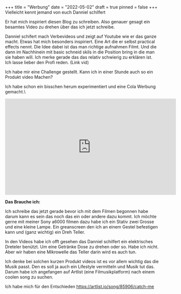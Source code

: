 +++
title = "Werbung"
date = "2022-05-02"
draft = true
pinned = false
+++
Vielleicht kennt jemand von euch Danniel schilfert

Er hat mich inspiriert diesen Blog zu schreiben. Also genauer gesagt ein besamtes Video zu drehen über das ich jetzt schreibe.

Danniel schifert mach Verbevideos und zeigt auf Youtube wie er das ganze macht. Etwas hat mich besonders inspiriert. Eine Art die er selbst practical effects nennt. Die Idee dabei ist das man richtige aufnahmen Filmt. Und die dann im Nachhinein mit basic schneid skils in die Position bring in die man sie haben will. Ich merke gerade das das relativ schwierig zu erklären ist. Ich lasse lieber den Profi reden. (Link vid)

Ich habe mir eine Challenge gestellt. Kann ich in einer Stunde auch so ein Produkt video Machen?

Ich habe schon ein bisschen herum experimentiert und eine Cola Werbung gemacht.\
<iframe width="560" height="315" src="https://www.youtube.com/embed/dAfJNwgeEUA" title="YouTube video player" frameborder="0" allow="accelerometer; autoplay; clipboard-write; encrypted-media; gyroscope; picture-in-picture" allowfullscreen></iframe>

**Das Brauche ich:**

Ich schreibe das jetzt gerade bevor ich mit dem Filmen begonnen habe darum kann es sein das noch das ein oder andere dazu kommt. Ich möchte gerne mit meiner Sony a6000 filmen dazu habe ich ein Stativ zwei Grosse und eine kleine Lampe. Ein greanscreen den ich an einem Gestel befestigen kann und (ganz wichtig) ein Dreh Teller. 

In den Videos habe ich offt gesehen das Danniel schilfert ein elektrisches Dreteler benützt. Um eine Getränke Dose zu drehen oder so. Habe ich nicht. Aber wir haben eine Mikrowelle das Teller darin wird es auch tun. 

Ich denke bei solchen kurzen Produkt videos ist es vor allem wichtig das die Musik passt. Den es soll ja auch ein Lifestyle vermitteln und Musik tut das. Darum habe ich angefangen auf Artlist (eine Filmusikplatform) nach einem coolen song zu suchen. 

Ich habe mich für den Entschieden <https://artlist.io/song/85906/catch-me>